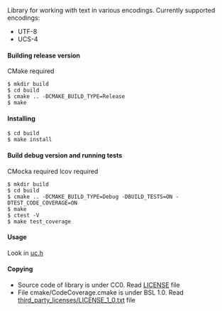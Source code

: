 Library for working with text in various encodings. Currently supported
encodings:

* UTF-8
* UCS-4

#### Building release version
CMake required
```
$ mkdir build
$ cd build
$ cmake .. -DCMAKE_BUILD_TYPE=Release
$ make
```

#### Installing
```
$ cd build
$ make install
```

#### Build debug version and running tests
CMocka required
lcov required
```
$ mkdir build
$ cd build
$ cmake .. -DCMAKE_BUILD_TYPE=Debug -DBUILD_TESTS=ON -DTEST_CODE_COVERAGE=ON
$ make
$ ctest -V
$ make test_coverage
```

#### Usage
Look in [uc.h](https://github.com/edomin/libuconvert/tree/master/include/uc.h)

#### Copying

* Source code of library is under CC0. Read [LICENSE](https://github.com/edomin/libuconvert/tree/master/LICENSE) file
* File cmake/CodeCoverage.cmake is under BSL 1.0. Read [third_party_licenses/LICENSE_1_0.txt](https://github.com/edomin/libuconvert/tree/master/third_party_licenses/LICENSE_1_0.txt) file

